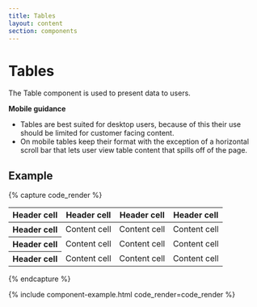 ```yaml
---
title: Tables
layout: content
section: components
---
```


# Tables

The Table component is used to present data to users.

**Mobile guidance**

- Tables are best suited for desktop users, because of this their use should be limited for customer facing content. 
- On mobile tables keep their format with the exception of a horizontal scroll bar that lets user view table content that spills off of the page.

## Example

{% capture code_render %}
<div class="table-wrapper">
  <table class="table table-striped">
    <thead>
      <tr>
        <th scope="col">Header cell</th>
        <th scope="col">Header cell</th>
        <th scope="col">Header cell</th>
        <th scope="col">Header cell</th>
      </tr>
    </thead>
    <tbody>
      <tr>
        <th scope="row">Header cell</th>
        <td>Content cell</td>
        <td>Content cell</td>
        <td>Content cell</td>
      </tr>
      <tr>
        <th scope="row">Header cell</th>
        <td>Content cell</td>
        <td>Content cell</td>
        <td>Content cell</td>
      </tr>
      <tr>
        <th scope="row">Header cell</th>
        <td>Content cell</td>
        <td>Content cell</td>
        <td>Content cell</td>
      </tr>
    </tbody>
  </table>
</div>
{% endcapture %}

{% include component-example.html code_render=code_render %}
